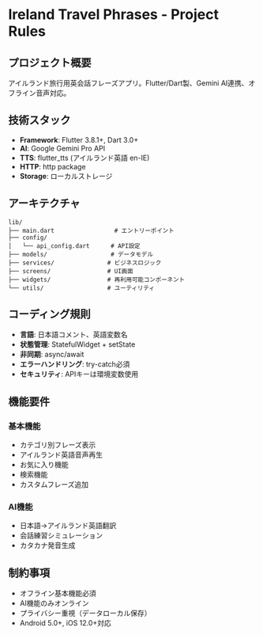 # Ireland Travel Phrases - Project Rules

## プロジェクト概要
アイルランド旅行用英会話フレーズアプリ。Flutter/Dart製、Gemini AI連携、オフライン音声対応。

## 技術スタック
- **Framework**: Flutter 3.8.1+, Dart 3.0+
- **AI**: Google Gemini Pro API
- **TTS**: flutter_tts (アイルランド英語 en-IE)
- **HTTP**: http package
- **Storage**: ローカルストレージ

## アーキテクチャ
```
lib/
├── main.dart                 # エントリーポイント
├── config/
│   └── api_config.dart      # API設定
├── models/                  # データモデル
├── services/               # ビジネスロジック
├── screens/                # UI画面
├── widgets/                # 再利用可能コンポーネント
└── utils/                  # ユーティリティ
```

## コーディング規則
- **言語**: 日本語コメント、英語変数名
- **状態管理**: StatefulWidget + setState
- **非同期**: async/await
- **エラーハンドリング**: try-catch必須
- **セキュリティ**: APIキーは環境変数使用

## 機能要件
### 基本機能
- カテゴリ別フレーズ表示
- アイルランド英語音声再生
- お気に入り機能
- 検索機能
- カスタムフレーズ追加

### AI機能
- 日本語→アイルランド英語翻訳
- 会話練習シミュレーション
- カタカナ発音生成

## 制約事項
- オフライン基本機能必須
- AI機能のみオンライン
- プライバシー重視（データローカル保存）
- Android 5.0+, iOS 12.0+対応